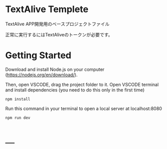 # TextAlive Templete

TextAlive APP開発用のベースプロジェクトファイル

正常に実行するにはTextAliveのトークンが必要です。

# Getting Started
Download and install Node.js on your computer (https://nodejs.org/en/download/).

Then, open VSCODE, drag the project folder to it. Open VSCODE terminal and install dependencies (you need to do this only in the first time)
```
npm install
```

Run this command in your terminal to open a local server at localhost:8080
```
npm run dev
```

# ＿
